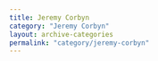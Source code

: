 ```yaml
---
title: Jeremy Corbyn
category: "Jeremy Corbyn"
layout: archive-categories
permalink: "category/jeremy-corbyn"
---
```

